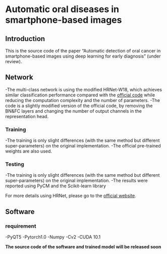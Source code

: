 # Automatic oral diseases in smartphone-based images

## Introduction
This is the source code of the paper “Automatic detection of oral cancer in smartphone-based images using deep learning for early diagnosis” (under review).


## Network

-The multi-class network is using the modified HRNet-W18, which achieves similar classification performance compared with the [official code](https://github.com/HRNet/HRNet-Image-Classification) while reducing the computation complexity and the number of parameters. 
-The code is a slightly modified version of the official code, by removing the BN&FC layers and changing the number of output channels in the representation head.

### Training
-The training is only slight differences (with the same method but different super-parameters) on the original implementation.
-The official pre-trained weights are also used.

### Testing
-The training is only slight differences (with the same method but different super-parameters) on the original implementation.
-The results were reported using PyCM and the Scikit-learn library 

For more details using HRNet, please go to the [official website](https://github.com/HRNet/HRNet-Image-Classification).

## Software

### requirement
-PyQT5
-Pytorch1.0
-Numpy
-Cv2
-CUDA 10.1

**The source code of the software and trained model will be released soon**
